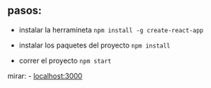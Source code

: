 ## pasos:

* instalar la herramineta `npm install -g create-react-app`

* instalar los paquetes del proyecto `npm install`

* correr el proyecto `npm start`

mirar: - [localhost:3000](http://localhost:3000/)